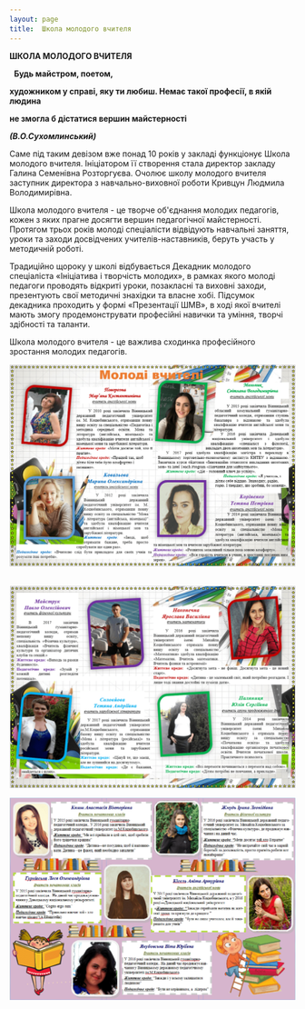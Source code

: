 ```yaml
---
layout: page
title:  Школа молодого вчителя
---
```

**ШКОЛА МОЛОДОГО ВЧИТЕЛЯ**

  **Будь майстром, поетом,**

**художником у справі, яку ти любиш. Немає такої професії, в якій людина**

**не змогла б дістатися вершин майстерності**

**_(В.О.Сухомлинський)_**

Саме під таким девізом вже понад 10 років у закладі функціонує Школа молодого вчителя. Ініціатором її створення стала директор закладу Галина Семенівна Розторгуєва. Очолює школу молодого вчителя заступник директора з навчально-виховної роботи Кривцун Людмила Володимирівна.

Школа молодого вчителя - це творче об'єднання молодих педагогів, кожен з яких прагне досягти вершин педагогічної майстерності. Протягом трьох років молоді спеціалісти відвідують навчальні заняття, уроки та заходи досвідчених учителів-наставників, беруть участь у методичній роботі.

Традиційно щороку у школі відбувається Декадник молодого спеціаліста «Ініціатива і творчість молодих», в рамках якого молоді педагоги проводять відкриті уроки, позакласні та виховні заходи, презентують свої методичні знахідки та власне хобі. Підсумок декадника проходить у формі «Презентації ШМВ», в ході якої вчителі мають змогу продемонструвати професійні навички та уміння, творчі здібності та таланти.

Школа молодого вчителя - це важлива сходинка професійного зростання молодих педагогів.

![](/assets/tiger-1508948713.png)

 ![](/assets/tiger-1508948747.png)

![](/assets/tiger-1494950456.png)